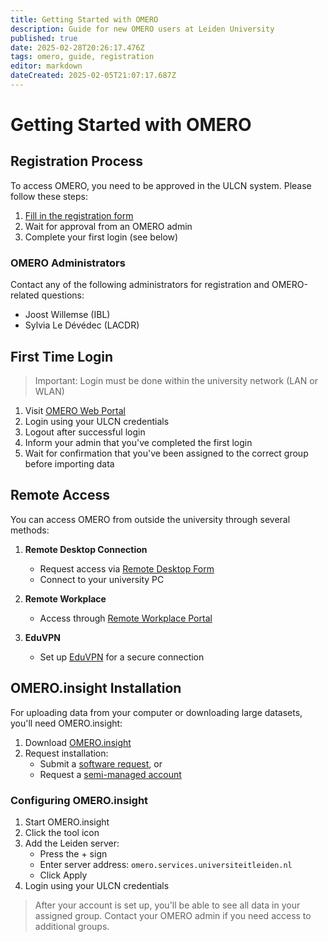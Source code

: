 ```yaml
---
title: Getting Started with OMERO
description: Guide for new OMERO users at Leiden University
published: true
date: 2025-02-28T20:26:17.476Z
tags: omero, guide, registration
editor: markdown
dateCreated: 2025-02-05T21:07:17.687Z
---
```


# Getting Started with OMERO

## Registration Process

To access OMERO, you need to be approved in the ULCN system. Please follow these steps:

1. [Fill in the registration form](https://forms.office.com/Pages/ResponsePage.aspx?id=dn8qytfbwE6RCGs9Uk-3yI5fAkzqGzlOrBwKM7sS2VtUOFpGWlM1WkFIQVkySjk4MVE3OVRWMFFBNiQlQCN0PWcu)
2. Wait for approval from an OMERO admin
3. Complete your first login (see below)

### OMERO Administrators

Contact any of the following administrators for registration and OMERO-related questions:
- Joost Willemse (IBL)
- Sylvia Le Dévédec (LACDR)

## First Time Login

> Important: Login must be done within the university network (LAN or WLAN)
<!-- {blockquote:.is-warning} -->

1. Visit [OMERO Web Portal](https://omeroweb.services.universiteitleiden.nl/)
2. Login using your ULCN credentials
3. Logout after successful login
4. Inform your admin that you've completed the first login
5. Wait for confirmation that you've been assigned to the correct group before importing data

## Remote Access

You can access OMERO from outside the university through several methods:

1. **Remote Desktop Connection**
   - Request access via [Remote Desktop Form](https://helpdesk.universiteitleiden.nl/tas/public/ssp/content/detail/service?unid=706c4daac08c42378d32b7a1fa1582ab&from=bd8e572c-ca86-48d2-bd1b-55886728bdd8)
   - Connect to your university PC

2. **Remote Workplace**
   - Access through [Remote Workplace Portal](https://www.staff.universiteitleiden.nl/ict/working-from-home/remote-workplace/science/institute-of-biology-leiden-ibl?cf=science&cd=institute-of-biology-leiden-ibl)

3. **EduVPN**
   - Set up [EduVPN](https://www.surf.nl/en/getting-started-with-eduvpn) for a secure connection

## OMERO.insight Installation

For uploading data from your computer or downloading large datasets, you'll need OMERO.insight:

1. Download [OMERO.insight](https://www.openmicroscopy.org/omero/downloads/)
2. Request installation:
   - Submit a [software request](https://helpdesk.universiteitleiden.nl/tas/public/ssp/content/serviceflow?unid=12e20347d517424a9c47edd22da4e9cc&from=a06b2d1a-e4da-49b9-ba8a-41117a176176&openedFromService=true), or
   - Request a [semi-managed account](https://helpdesk.universiteitleiden.nl/tas/public/ssp/content/serviceflow?unid=2c19d2f22cde4c509ff4958b173a2fba&from=b62ab85e-2bd2-4b36-9ba7-d85f263ac5db&openedFromService=true)

### Configuring OMERO.insight

1. Start OMERO.insight
2. Click the tool icon
3. Add the Leiden server:
   - Press the + sign
   - Enter server address: `omero.services.universiteitleiden.nl`
   - Click Apply
4. Login using your ULCN credentials

> After your account is set up, you'll be able to see all data in your assigned group. Contact your OMERO admin if you need access to additional groups.
<!-- {blockquote:.is-info} -->